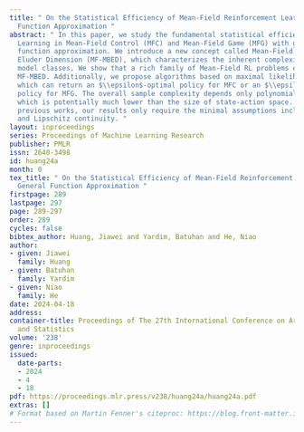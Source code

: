```yaml
---
title: " On the Statistical Efficiency of Mean-Field Reinforcement Learning with General
  Function Approximation "
abstract: " In this paper, we study the fundamental statistical efficiency of Reinforcement
  Learning in Mean-Field Control (MFC) and Mean-Field Game (MFG) with general model-based
  function approximation. We introduce a new concept called Mean-Field Model-Based
  Eluder Dimension (MF-MBED), which characterizes the inherent complexity of mean-field
  model classes. We show that a rich family of Mean-Field RL problems exhibits low
  MF-MBED. Additionally, we propose algorithms based on maximal likelihood estimation,
  which can return an $\\epsilon$-optimal policy for MFC or an $\\epsilon$-Nash Equilibrium
  policy for MFG. The overall sample complexity depends only polynomially on MF-MBED,
  which is potentially much lower than the size of state-action space. Compared with
  previous works, our results only require the minimal assumptions including realizability
  and Lipschitz continuity. "
layout: inproceedings
series: Proceedings of Machine Learning Research
publisher: PMLR
issn: 2640-3498
id: huang24a
month: 0
tex_title: " On the Statistical Efficiency of Mean-Field Reinforcement Learning with
  General Function Approximation "
firstpage: 289
lastpage: 297
page: 289-297
order: 289
cycles: false
bibtex_author: Huang, Jiawei and Yardim, Batuhan and He, Niao
author:
- given: Jiawei
  family: Huang
- given: Batuhan
  family: Yardim
- given: Niao
  family: He
date: 2024-04-18
address:
container-title: Proceedings of The 27th International Conference on Artificial Intelligence
  and Statistics
volume: '238'
genre: inproceedings
issued:
  date-parts:
  - 2024
  - 4
  - 18
pdf: https://proceedings.mlr.press/v238/huang24a/huang24a.pdf
extras: []
# Format based on Martin Fenner's citeproc: https://blog.front-matter.io/posts/citeproc-yaml-for-bibliographies/
---
```

